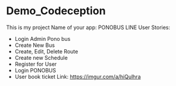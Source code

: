 # Demo_Codeception
This is my project
Name of your app: PONOBUS LINE
User Stories: 
+ Login Admin Pono bus
+ Create New Bus
+ Create, Edit, Delete Route
+ Create new Schedule
+ Register for User
+ Login PONOBUS 
+ User book ticket
Link: https://imgur.com/a/hiQulhra
